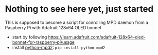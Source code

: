 # Nothing to see here yet, just started

This is supposed to become a script for conrolling MPD daemon from a Paspberry Pi with Adafruit 128x64 OLED bonnet.

- start by following https://learn.adafruit.com/adafruit-128x64-oled-bonnet-for-raspberry-pi/usage
- install [python-mpd2](https://github.com/Mic92/python-mpd2/): `pip install python-mpd2`
